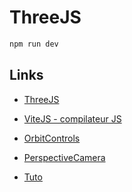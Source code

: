 # ThreeJS 

```bash
npm run dev
```

## Links

* [ThreeJS](https://threejs.org)

* [ViteJS - compilateur JS](https://vitejs.dev/)

* [OrbitControls](https://threejs.org/docs/#examples/en/controls/OrbitControls)
  
* [PerspectiveCamera](https://threejs.org/docs/#api/en/cameras/PerspectiveCamera)
  
* [Tuto](https://threejsfundamentals.org/threejs/lessons/threejs-load-obj.html)